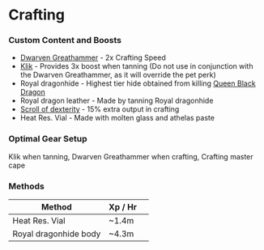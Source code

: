 # Crafting

### Custom Content and Boosts

* [Dwarven Greathammer](https://bso-wiki.oldschool.gg/custom-items/equippables#dwarven-equipment) - 2x Crafting Speed
* [Klik](../custom-items/pets.md#miscellaneous-pets) - Provides 3x boost when tanning (Do not use in conjunction with the Dwarven Greathammer, as it will override the pet perk)
* Royal dragonhide - Highest tier hide obtained from killing [Queen Black Dragon](../bosses/demi-bosses/queen-black-dragon.md#rewards)
* Royal dragon  leather - Made by tanning Royal dragonhide
* [Scroll of dexterity](dungeoneering-training/dg-rewards.md#buyable-boosts-utility) - 15% extra output in crafting
* Heat Res. Vial - Made with molten glass and athelas paste

### Optimal Gear Setup

Klik when tanning, Dwarven Greathammer when crafting, Crafting master cape

### Methods

| Method                | Xp / Hr |   |
| --------------------- | ------- | - |
| Heat Res. Vial        | \~1.4m  |   |
| Royal dragonhide body | \~4.3m  |   |
